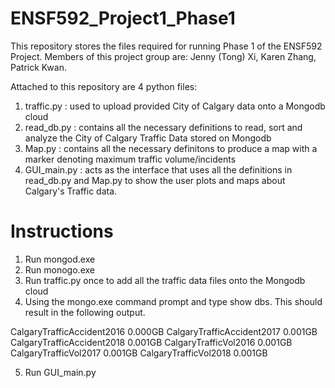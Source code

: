 # ENSF592_Project1_Phase1
This repository stores the files required for running Phase 1 of the ENSF592 Project. Members of this project group are: Jenny (Tong) Xi, Karen Zhang, Patrick Kwan.

Attached to this repository are 4 python files:
1. traffic.py : used to upload provided City of Calgary data onto a Mongodb cloud
2. read_db.py : contains all the necessary definitions to read, sort and analyze the City of Calgary Traffic Data stored on Mongodb
3. Map.py : contains all the necessary definitons to produce a map with a marker denoting maximum traffic volume/incidents
4. GUI_main.py : acts as the interface that uses all the definitions in read_db.py and Map.py to show the user plots and maps about Calgary's Traffic data.

# Instructions
1. Run mongod.exe
2. Run monogo.exe
3. Run traffic.py once to add all the traffic data files onto the Mongodb cloud
4. Using the mongo.exe command prompt and type show dbs. This should result in the following output.

CalgaryTrafficAccident2016  0.000GB
CalgaryTrafficAccident2017  0.001GB
CalgaryTrafficAccident2018  0.001GB
CalgaryTrafficVol2016       0.001GB
CalgaryTrafficVol2017       0.001GB
CalgaryTrafficVol2018       0.001GB

5. Run GUI_main.py






